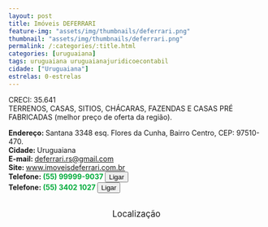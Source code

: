 ```yaml
---
layout: post
title: Imóveis DEFERRARI 
feature-img: "assets/img/thumbnails/deferrari.png"
thumbnail: "assets/img/thumbnails/deferrari.png"
permalink: /:categories/:title.html
categories: [uruguaiana]
tags: uruguaiana uruguaianajuridicoecontabil
cidade: ["Uruguaiana"]
estrelas: 0-estrelas
---
```

CRECI: 35.641<br />
TERRENOS, CASAS, SITIOS, CHÁCARAS, FAZENDAS E CASAS PRÉ FABRICADAS (melhor preço de oferta da região).<br/>
<!-- more -->
<b>Endereço: </b>Santana 3348 esq. Flores da Cunha, Bairro Centro, CEP: 97510-470.<br />
<b>Cidade: </b>Uruguaiana<br />
<b>E-mail: </b>deferrari.rs@gmail.com<br />
<b>Site: </b><a href="https://www.imoveisdeferrari.com.br">www.imoveisdeferrari.com.br</a><br />
<b>Telefone: <span style="color: #00ab3a;">(55) 99999-9037 </span> <a href="tel:55999999037"><button class="ligar">Ligar</button></a></b><br />
<b>Telefone: <span style="color: #00ab3a;">(55) 3402 1027</span> <a href="tel:5534021027"><button class="ligar">Ligar</button></a></b><br />
<br />
<style>
      #map {
        height: 400px;
        width: 100%;
       }
    </style>

<div style="font-size: larger; text-align: center;">
Localização</div>
<div id="map">
<script>
      function initMap() {
        var uluru = {lat: -29.7568914, lng: -57.079722};
        var map = new google.maps.Map(document.getElementById('map'), {
          zoom: 17,
          center: uluru
        });
        var marker = new google.maps.Marker({
          position: uluru,
          map: map
        });
      }
    </script>
    <script async="" defer="" src="https://maps.googleapis.com/maps/api/js?key=AIzaSyDDc8SHLmOesJRaXCW0fZ2ST09W4s0ME5g&amp;callback=initMap">
    </script>
</div>
